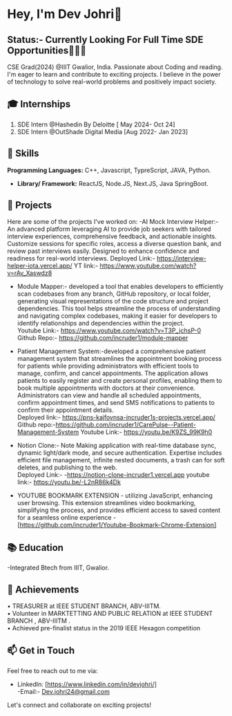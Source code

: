 # Hey, I'm Dev Johri👋 
## Status:- Currently Looking For Full Time SDE Opportunities👨🏻‍🏫


CSE Grad(2024) @IIIT Gwalior, India. Passionate about Coding and reading. I'm eager to learn and contribute to exciting projects. I believe in the power of technology to solve real-world problems and positively impact society.

## 🎓 Internships
1. SDE Intern @Hashedin By Deloitte [ May 2024- Oct 24]
2. SDE Intern @OutShade Digital Media [Aug 2022- Jan 2023]

## 🔧 Skills

**Programming Languages:** C++, Javascript, TypreScript, JAVA, Python.
- **Library/ Framework:** ReactJS, Node.JS, Next.JS, Java SpringBoot.   


## 🚀 Projects

Here are some of the projects I've worked on:
-AI Mock Interview Helper:- An advanced platform leveraging AI to provide job seekers with tailored interview experiences, comprehensive feedback, and actionable insights. Customize sessions for specific roles, access a diverse question bank, and review past interviews easily. Designed to enhance confidence and readiness for real-world interviews.
Deployed Link:- https://interview-helper-iota.vercel.app/
YT link:- https://www.youtube.com/watch?v=rAv_Xaswdz8

- Module Mapper:- developed a tool that enables developers to efficiently scan codebases from any branch, GitHub repository, or local folder, generating visual representations of the code structure and project dependencies. This tool helps streamline the process of understanding and navigating complex codebases, making it easier for developers to identify relationships and dependencies within the project. <br>
  Youtube Link:- https://www.youtube.com/watch?v=T3P_jchsP-0 <br>
  Github Repo:- https://github.com/incruder1/module-mapper

- Patient Management System:-developed a comprehensive patient management system that streamlines the appointment booking process for patients while providing administrators with efficient tools to manage, confirm, and cancel appointments. The application allows patients to easily register and create personal profiles, enabling them to book multiple appointments with doctors at their convenience. Administrators can view and handle all scheduled appointments, confirm appointment times, and send SMS notifications to patients to confirm their appointment details. <br>
Deployed link:- https://pns-kajfovnsa-incruder1s-projects.vercel.app/ <br>
Github repo:-https://github.com/incruder1/CarePulse--Patient-Management-System
  Youtube Link:- https://youtu.be/K9ZS_99K9h0

- Notion Clone:- Note Making application with real-time database sync, dynamic light/dark mode, and secure authentication. Expertise includes efficient file management, infinite nested documents, a trash can for soft deletes, and publishing to the web.<br>
  Deployed Link:- -https://notion-clone-incruder1.vercel.app
  youtube link:- https://youtu.be/-L2nR86k4Dk

- YOUTUBE BOOKMARK EXTENSION - utilizing JavaScript, enhancing user browsing. This extension
streamlines video bookmarking, simplifying the process, and provides efficient access to saved content for a
seamless online experience
  -[https://github.com/incruder1/Youtube-Bookmark-Chrome-Extension]
  
## 📚 Education

-Integrated Btech from IIIT, Gwalior.


## 🌟 Achievements

• TREASURER at IEEE STUDENT BRANCH, ABV-IIITM. <br>
• Volunteer in MARKTETTING AND PUBLIC RELATION at IEEE STUDENT BRANCH , ABV-IIITM . <br>
• Achieved pre-finalist status in the 2019 IEEE Hexagon competition

## 📫 Get in Touch

Feel free to reach out to me via: 
- LinkedIn: [https://www.linkedin.com/in/devjohri/] <br>
-Email:- Dev.johri24@gmail.com 

Let's connect and collaborate on exciting projects!
